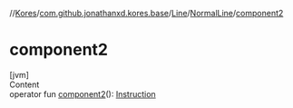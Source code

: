 //[Kores](../../../index.md)/[com.github.jonathanxd.kores.base](../../index.md)/[Line](../index.md)/[NormalLine](index.md)/[component2](component2.md)



# component2  
[jvm]  
Content  
operator fun [component2](component2.md)(): [Instruction](../../../com.github.jonathanxd.kores/-instruction/index.md)  



